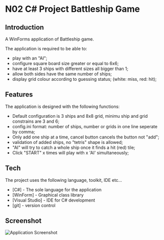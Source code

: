# N02 C# Project Battleship Game

## Introduction
A WinForms application of Battleship game.

The application is required to be able to:
- play with an "AI";
- configure square board size greater or equal to 6x6;
- have at least 3 ships with different sizes all bigger than 1;
- allow both sides have the same number of ships;
- display grid colour according to guessing status; (white: miss, red: hit);

## Features 
The application is designed with the following functions: 
- Default configuration is 3 ships and 8x8 grid, minimu ship and grid constrains are 3 and 6;
- config.ini format: number of ships, number or grids in one line seperate by comma; 
- Only add one ship at a time, cancel button cancels the button not "add";
- validation of added ships, no "tetris" shape is allowed;
- "AI" will try to catch a whole ship once it finds a hit (red) tile;
- Click "START" x times will play with x 'AI' simultaneously;

## Tech
The project uses the following language, toolkit, IDE etc...

- [C#] - The sole language for the application
- [WinForm] -  Graphical class library 
- [Visual Studio] - IDE for C# development
- [git] - version control

## Screenshot
![Application Screenshot](https://github.com/ethantao-repo/N02-PRJ-Battleship_Game/blob/master/screenshot/N02-Project_ScreenShoot.png?raw=true)
